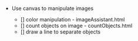 - Use canvas to manipulate images
 
   - [] color manipulation - imageAssistant.html
   - [] count objects on image - countObjects.html
   - [] draw a line to separate objects